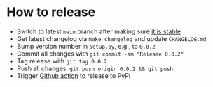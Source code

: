 # How to release

- Switch to latest `main` branch after making sure [it is stable](https://github.com/BastiTee/pype-cli/actions)
- Get latest changelog via `make changelog` and update `CHANGELOG.md`
- Bump version number in `setup.py`, e.g., to `0.0.2`
- Commit all changes with `git commit -am "Release 0.0.2"`
- Tag release with `git tag 0.0.2`
- Push all changes: `git push origin 0.0.2 && git push`
- Trigger [Github action](https://github.com/BastiTee/pype-cli/actions?query=workflow%3ARelease) to release to PyPi
